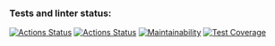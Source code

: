 ### Tests and linter status:
[![Actions Status](https://github.com/datsenko-md/fullstack-javascript-project-4/workflows/hexlet-check/badge.svg)](https://github.com/datsenko-md/fullstack-javascript-project-4/actions)
[![Actions Status](https://github.com/datsenko-md/fullstack-javascript-project-4/workflows/check/badge.svg)](https://github.com/datsenko-md/fullstack-javascript-project-4/actions)
[![Maintainability](https://api.codeclimate.com/v1/badges/ad64d7c391f073b54813/maintainability)](https://codeclimate.com/github/datsenko-md/fullstack-javascript-project-4/maintainability)
[![Test Coverage](https://api.codeclimate.com/v1/badges/ad64d7c391f073b54813/test_coverage)](https://codeclimate.com/github/datsenko-md/fullstack-javascript-project-4/test_coverage)